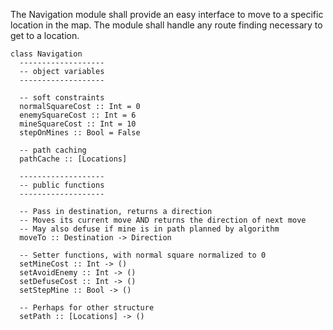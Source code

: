 The Navigation module shall provide an easy interface to move to a specific
location in the map. The module shall handle any route finding necessary to
get to a location.

    class Navigation
      -------------------
      -- object variables
      -------------------

      -- soft constraints
      normalSquareCost :: Int = 0
      enemySquareCost :: Int = 6
      mineSquareCost :: Int = 10
      stepOnMines :: Bool = False

      -- path caching
      pathCache :: [Locations]

      -------------------
      -- public functions
      -------------------

      -- Pass in destination, returns a direction
      -- Moves its current move AND returns the direction of next move
      -- May also defuse if mine is in path planned by algorithm
      moveTo :: Destination -> Direction

      -- Setter functions, with normal square normalized to 0
      setMineCost :: Int -> ()
      setAvoidEnemy :: Int -> ()
      setDefuseCost :: Int -> ()
      setStepMine :: Bool -> ()

      -- Perhaps for other structure
      setPath :: [Locations] -> ()
